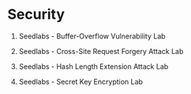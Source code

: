 # Security

1. Seedlabs - Buffer-Overflow Vulnerability Lab

2. Seedlabs - Cross-Site Request Forgery Attack Lab

3. Seedlabs - Hash Length Extension Attack Lab

4. Seedlabs - Secret Key Encryption Lab 


